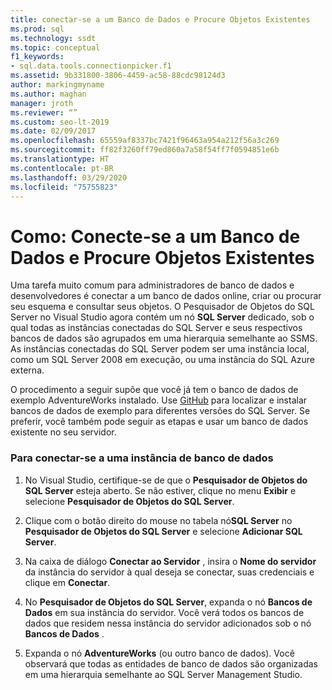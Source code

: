 ```yaml
---
title: conectar-se a um Banco de Dados e Procure Objetos Existentes
ms.prod: sql
ms.technology: ssdt
ms.topic: conceptual
f1_keywords:
- sql.data.tools.connectionpicker.f1
ms.assetid: 9b331800-3806-4459-ac58-88cdc98124d3
author: markingmyname
ms.author: maghan
manager: jroth
ms.reviewer: “”
ms.custom: seo-lt-2019
ms.date: 02/09/2017
ms.openlocfilehash: 65559af8337bc7421f96463a954a212f56a3c269
ms.sourcegitcommit: ff82f3260ff79ed860a7a58f54ff7f0594851e6b
ms.translationtype: HT
ms.contentlocale: pt-BR
ms.lasthandoff: 03/29/2020
ms.locfileid: "75755823"
---
```

# <a name="how-to-connect-to-a-database-and-browse-existing-objects"></a>Como: Conecte-se a um Banco de Dados e Procure Objetos Existentes

Uma tarefa muito comum para administradores de banco de dados e desenvolvedores é conectar a um banco de dados online, criar ou procurar seu esquema e consultar seus objetos. O Pesquisador de Objetos do SQL Server no Visual Studio agora contém um nó **SQL Server** dedicado, sob o qual todas as instâncias conectadas do SQL Server e seus respectivos bancos de dados são agrupados em uma hierarquia semelhante ao SSMS. As instâncias conectadas do SQL Server podem ser uma instância local, como um SQL Server 2008 em execução, ou uma instância do SQL Azure externa.  
  
O procedimento a seguir supõe que você já tem o banco de dados de exemplo AdventureWorks instalado. Use [GitHub](https://github.com/Microsoft/sql-server-samples/releases/tag/adventureworks) para localizar e instalar bancos de dados de exemplo para diferentes versões do SQL Server. Se preferir, você também pode seguir as etapas e usar um banco de dados existente no seu servidor.  
  
### <a name="to-connect-to-a-database-instance"></a>Para conectar-se a uma instância de banco de dados  
  
1.  No Visual Studio, certifique-se de que o **Pesquisador de Objetos do SQL Server** esteja aberto. Se não estiver, clique no menu **Exibir** e selecione **Pesquisador de Objetos do SQL Server**.  
  
2.  Clique com o botão direito do mouse no tabela nó**SQL Server** no **Pesquisador de Objetos do SQL Server** e selecione **Adicionar SQL Server**.  
  
3.  Na caixa de diálogo **Conectar ao Servidor** , insira o **Nome do servidor** da instância do servidor à qual deseja se conectar, suas credenciais e clique em **Conectar**.  
  
4.  No **Pesquisador de Objetos do SQL Server**, expanda o nó **Bancos de Dados** em sua instância do servidor. Você verá todos os bancos de dados que residem nessa instância do servidor adicionados sob o nó **Bancos de Dados** .  
  
5.  Expanda o nó **AdventureWorks** (ou outro banco de dados). Você observará que todas as entidades de banco de dados são organizadas em uma hierarquia semelhante ao SQL Server Management Studio.  
  
